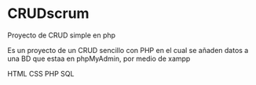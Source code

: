 # CRUDscrum
Proyecto de CRUD simple en php

Es un proyecto de un CRUD sencillo con PHP en el cual se añaden datos a una BD que estaa en phpMyAdmin, por medio de xampp


HTML
CSS
PHP
SQL
